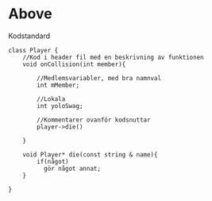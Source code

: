 # Above
Kodstandard 

	class Player {
		//Kod i header fil med en beskrivning av funktionen
		void onCollision(int member){
		
			//Medlemsvariabler, med bra namnval
			int mMember; 
			
			//Lokala
			int yoloSwag; 
			
			//Kommentarer ovanför kodsnuttar
			player->die()
			
		}
		
		void Player* die(const string & name){
			if(något)
			  gör något annat;
		}
	
	}
